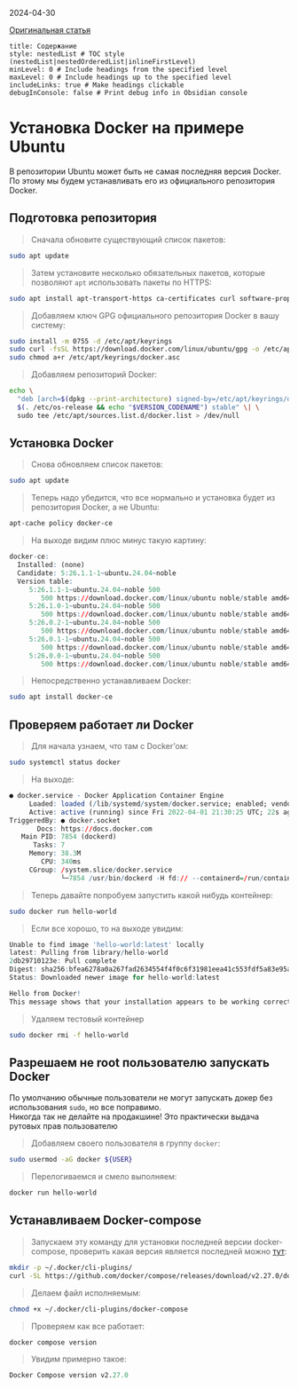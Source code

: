 2024-04-30

[Оригинальная статья](https://totaku.ru/ustanovka-docker-i-docker-compose-na-ubuntu-24-04/)

```table-of-contents
title: Содержание
style: nestedList # TOC style (nestedList|nestedOrderedList|inlineFirstLevel)
minLevel: 0 # Include headings from the specified level
maxLevel: 0 # Include headings up to the specified level
includeLinks: true # Make headings clickable
debugInConsole: false # Print debug info in Obsidian console
```
# Установка Docker на примере Ubuntu

В репозитории Ubuntu может быть не самая последняя версия Docker. По этому мы будем устанавливать его из официального репозитория Docker.

## Подготовка репозитория

>Сначала обновите существующий список пакетов:
```bash
sudo apt update
```

>Затем установите несколько обязательных пакетов, которые позволяют `apt` использовать пакеты по HTTPS:
```bash
sudo apt install apt-transport-https ca-certificates curl software-properties-common
```

>Добавляем ключ GPG официального репозитория Docker в вашу систему:
```bash
sudo install -m 0755 -d /etc/apt/keyrings
sudo curl -fsSL https://download.docker.com/linux/ubuntu/gpg -o /etc/apt/keyrings/docker.asc
sudo chmod a+r /etc/apt/keyrings/docker.asc
```

>Добавляем репозиторий Docker:
```bash
echo \
  "deb [arch=$(dpkg --print-architecture) signed-by=/etc/apt/keyrings/docker.asc] https://download.docker.com/linux/ubuntu \
  $(. /etc/os-release && echo "$VERSION_CODENAME") stable" \| \
  sudo tee /etc/apt/sources.list.d/docker.list > /dev/null
```

## Установка Docker

>Снова обновляем список пакетов:
```bash
sudo apt update
```

>Теперь надо убедится, что все нормально и установка будет из репозитория Docker, а не Ubuntu:
```bash
apt-cache policy docker-ce
```

>На выходе видим плюс минус такую картину:
```q
docker-ce:
  Installed: (none)
  Candidate: 5:26.1.1-1~ubuntu.24.04~noble
  Version table:
     5:26.1.1-1~ubuntu.24.04~noble 500
        500 https://download.docker.com/linux/ubuntu noble/stable amd64 Packages
     5:26.1.0-1~ubuntu.24.04~noble 500
        500 https://download.docker.com/linux/ubuntu noble/stable amd64 Packages
     5:26.0.2-1~ubuntu.24.04~noble 500
        500 https://download.docker.com/linux/ubuntu noble/stable amd64 Packages
     5:26.0.1-1~ubuntu.24.04~noble 500
        500 https://download.docker.com/linux/ubuntu noble/stable amd64 Packages
     5:26.0.0-1~ubuntu.24.04~noble 500
        500 https://download.docker.com/linux/ubuntu noble/stable amd64 Packages
```

>Непосредственно устанавливаем Docker:
```bash
sudo apt install docker-ce
```
## Проверяем работает ли Docker

>Для начала узнаем, что там с Docker’ом:
```bash
sudo systemctl status docker
```

>На выходе:
```q
● docker.service - Docker Application Container Engine
     Loaded: loaded (/lib/systemd/system/docker.service; enabled; vendor preset: enabled)
     Active: active (running) since Fri 2022-04-01 21:30:25 UTC; 22s ago
TriggeredBy: ● docker.socket
       Docs: https://docs.docker.com
   Main PID: 7854 (dockerd)
      Tasks: 7
     Memory: 38.3M
        CPU: 340ms
     CGroup: /system.slice/docker.service
             └─7854 /usr/bin/dockerd -H fd:// --containerd=/run/containerd/containerd.sock
```

>Теперь давайте попробуем запустить какой нибудь контейнер:
```bash
sudo docker run hello-world
```

>Если все хорошо, то на выходе увидим:
```q
Unable to find image 'hello-world:latest' locally
latest: Pulling from library/hello-world
2db29710123e: Pull complete
Digest: sha256:bfea6278a0a267fad2634554f4f0c6f31981eea41c553fdf5a83e95a41d40c38
Status: Downloaded newer image for hello-world:latest

Hello from Docker!
This message shows that your installation appears to be working correctly.
```

>Удаляем тестовый контейнер
```bash
sudo docker rmi -f hello-world
```

## Разрешаем не root пользователю запускать Docker

По умолчанию обычные пользователи не могут запускать докер без использования `sudo`, но все поправимо.  
Никогда так не делайте на продакшине! Это практически выдача рутовых прав пользователю

>Добавляем своего пользователя в группу `docker`:
```bash
sudo usermod -aG docker ${USER}
```

>Перелогиваемся и смело выполняем:
```bash
docker run hello-world
```

## Устанавливаем Docker-compose

>Запускаем эту команду для установки последней версии docker-compose, проверить какая версия является последней можно [тут](https://github.com/docker/compose/releases):
```bash
mkdir -p ~/.docker/cli-plugins/
curl -SL https://github.com/docker/compose/releases/download/v2.27.0/docker-compose-linux-x86_64 -o ~/.docker/cli-plugins/docker-compose
```

>Делаем файл исполняемым:
```bash
chmod +x ~/.docker/cli-plugins/docker-compose
```

> Проверяем как все работает:
```bash
docker compose version
```

>Увидим примерно такое:
```q
Docker Compose version v2.27.0
```
